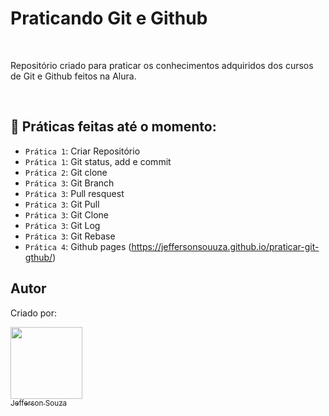# Praticando Git e Github

<br>

<p> Repositório criado para praticar os conhecimentos adquiridos dos cursos de Git e Github feitos na Alura. </p>

<br>

## :hammer: Práticas feitas até o momento:

- `Prática 1`: Criar Repositório
- `Prática 1`: Git status, add e commit
- `Prática 2`: Git clone
- `Prática 3`: Git Branch
- `Prática 3`: Pull resquest
- `Prática 3`: Git Pull
- `Prática 3`: Git Clone
- `Prática 3`: Git Log
- `Prática 3`: Git Rebase
- `Prática 4`: Github pages (https://jeffersonsouuza.github.io/praticar-git-gthub/)

## Autor 

<p> Criado por: </p>

[<img src="https://avatars.githubusercontent.com/u/90586953?s=400&u=94820caaa9d9fe86a83d8bf6ac033dd356f8a8bb&v=4" target="_blank" width=115><br><sub>Jefferson Souza</sub>](https://github.com/jeffersonsouuza)  

